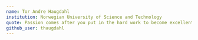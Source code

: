 ```yaml
---
name: Tor Andre Haugdahl
institution: Norwegian University of Science and Technology
quote: Passion comes after you put in the hard work to become excellent at something valuable, not before.
github_user: thaugdahl
---
```

